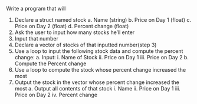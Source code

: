 
Write a program that will
1. Declare a struct named stock
a. Name (string)
b. Price on Day 1 (float)
c. Price on Day 2 (float)
d. Percent change (float)
2. Ask the user to input how many stocks he’ll enter
3. Input that number
4. Declare a vector of stocks of that inputted number(step 3)
5. Use a loop to input the following stock data and compute the percent change:
a. Input:
i. Name of Stock
ii. Price on Day 1
iii. Price on Day 2
b. Compute the Percent change
6. Use a loop to compute the stock whose percent change increased the most
7. Output the stock in the vector whose percent change increased the most
a. Output all contents of that stock
i. Name
ii. Price on Day 1
iii. Price on Day 2
iv. Percent change
